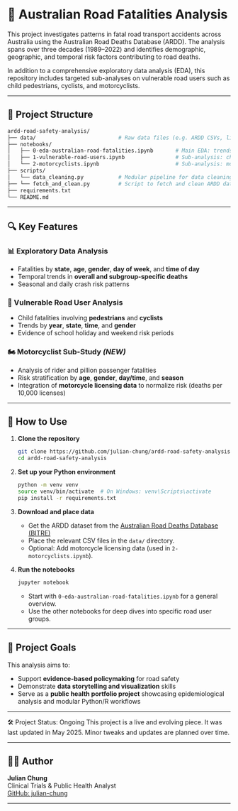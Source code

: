 # 🚗 Australian Road Fatalities Analysis

This project investigates patterns in fatal road transport accidents across Australia using the Australian Road Deaths Database (ARDD). The analysis spans over three decades (1989–2022) and identifies demographic, geographic, and temporal risk factors contributing to road deaths.

In addition to a comprehensive exploratory data analysis (EDA), this repository includes targeted sub-analyses on vulnerable road users such as child pedestrians, cyclists, and motorcyclists.

---

## 📂 Project Structure

```bash
ardd-road-safety-analysis/
├── data/                          # Raw data files (e.g. ARDD CSVs, license data)
├── notebooks/
│   ├── 0-eda-australian-road-fatalities.ipynb       # Main EDA: trends by state, year, age, gender
│   ├── 1-vulnerable-road-users.ipynb                # Sub-analysis: child pedestrians and cyclists
│   └── 2-motorcyclists.ipynb                        # Sub-analysis: motorcyclist and pillion deaths
├── scripts/
│   └── data_cleaning.py           # Modular pipeline for data cleaning and preparation
├── └── fetch_and_clean.py         # Script to fetch and clean ARDD data - WIP
├── requirements.txt
└── README.md
```

---

## 🔍 Key Features

### 📊 Exploratory Data Analysis
- Fatalities by **state**, **age**, **gender**, **day of week**, and **time of day**
- Temporal trends in **overall and subgroup-specific deaths**
- Seasonal and daily crash risk patterns

### 👶 Vulnerable Road User Analysis
- Child fatalities involving **pedestrians** and **cyclists**
- Trends by **year**, **state**, **time**, and **gender**
- Evidence of school holiday and weekend risk periods

### 🏍️ Motorcyclist Sub-Study *(NEW)*
- Analysis of rider and pillion passenger fatalities
- Risk stratification by **age**, **gender**, **day/time**, and **season**
- Integration of **motorcycle licensing data** to normalize risk (deaths per 10,000 licenses)

---

## 🧰 How to Use

1. **Clone the repository**
   ```bash
   git clone https://github.com/julian-chung/ardd-road-safety-analysis.git
   cd ardd-road-safety-analysis
   ```

2. **Set up your Python environment**
   ```bash
   python -m venv venv
   source venv/bin/activate  # On Windows: venv\Scripts\activate
   pip install -r requirements.txt
   ```

3. **Download and place data**
   - Get the ARDD dataset from the [Australian Road Deaths Database (BITRE)](https://www.bitre.gov.au/statistics/safety/fatal_road_crash_database)
   - Place the relevant CSV files in the `data/` directory.
   - Optional: Add motorcycle licensing data (used in `2-motorcyclists.ipynb`).

4. **Run the notebooks**
   ```bash
   jupyter notebook
   ```
   - Start with `0-eda-australian-road-fatalities.ipynb` for a general overview.
   - Use the other notebooks for deep dives into specific road user groups.

---

## 📌 Project Goals

This analysis aims to:
- Support **evidence-based policymaking** for road safety
- Demonstrate **data storytelling and visualization** skills
- Serve as a **public health portfolio project** showcasing epidemiological analysis and modular Python/R workflows

---

🛠️ Project Status: Ongoing
This project is a live and evolving piece. It was last updated in May 2025. Minor tweaks and updates are planned over time.

---

## 👨‍💻 Author

**Julian Chung**  
Clinical Trials & Public Health Analyst  
[GitHub: julian-chung](https://github.com/julian-chung)

---

